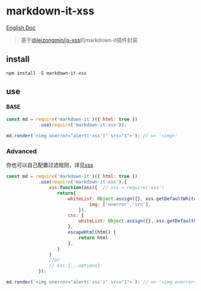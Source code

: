 # markdown-it-xss
[English Doc](./README-EN.md)

> 基于[@leizongmin/js-xss](https://github.com/leizongmin/js-xss)的markdown-it插件封装

## install 
```
npm install -S markdown-it-xss
```

## use 
#### BASE
```javascript
const md = require('markdown-it')({ html: true })
            .use(require('markdown-it-xss'));

md.render(`<img onerror="alert('xss')" src="1">`); // => '<img>'
```

### Advanced
你也可以自己配置过滤规则，详见[xss](https://github.com/leizongmin/js-xss)
```javascript
const md = require('markdown-it')({ html: true })
            .use(require('markdown-it-xss'),{
                xss:function(xss){  // xss = require('xss')
                   return{
                       whiteList: Object.assign({}, xss.getDefaultWhiteList(), {
                               img: ['onerror','src'],
                           }),
                       css: {
                           whiteList: Object.assign({}, xss.getDefaultCSSWhiteList(), {}),
                       },
                       escapeHtml(html) {
                           return html
                       },
                   }
                }
                //or
                // xss:{...options}
            });

md.render(`<img onerror="alert('xss')" src="1">`); // => '<img onerror="alert('xss')" src="1">'
```
